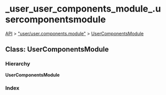 # \_user\_user\_components\_module\_.usercomponentsmodule

[API](../../api-1.md) &gt; ["user/user.components.module"](../modules/_user_user_components_module_.md) &gt; [UserComponentsModule](_user_user_components_module_.usercomponentsmodule.md)

## Class: UserComponentsModule

### Hierarchy

**UserComponentsModule**

### Index

